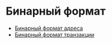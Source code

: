 # Бинарный формат

* [Бинарный формат адреса](/blockchain/binary-format/address-binary-format.md)
* [Бинарный формат транзакции](/blockchain/binary-format/transaction-binary-format.md)
